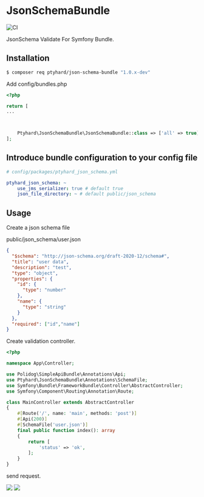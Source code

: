 # JsonSchemaBundle
![CI](https://github.com/ptyhard/JsonSchemaBundle/workflows/CI/badge.svg)

JsonSchema Validate For Symfony Bundle.

## Installation

```bash 
$ composer req ptyhard/json-schema-bundle "1.0.x-dev"
```

Add config/bundles.php

```php
<?php

return [
...



    Ptyhard\JsonSchemaBundle\JsonSchemaBundle::class => ['all' => true]
];

```

## Introduce bundle configuration to your config file

```yaml
# config/packages/ptyhard_json_schema.yml

ptyhard_json_schema: ~
    use_jms_serializer: true # default true
    json_file_directory: ~ # default public/json_schema    
```

## Usage

Create a json schema file

public/json_schema/user.json

```json
{
  "$schema": "http://json-schema.org/draft-2020-12/schema#",
  "title": "user data",
  "description": "test",
  "type": "object",
  "properties": {
    "id": {
      "type": "number"
    },
    "name": {
      "type": "string"
    }
  },
  "required": ["id","name"]
}

```

Create validation controller.

```php
<?php

namespace App\Controller;

use Polidog\SimpleApiBundle\Annotations\Api;
use Ptyhard\JsonSchemaBundle\Annotations\SchemaFile;
use Symfony\Bundle\FrameworkBundle\Controller\AbstractController;
use Symfony\Component\Routing\Annotation\Route;

class MainController extends AbstractController
{
    #[Route('/', name: 'main', methods: 'post')]
    #[Api(200)]
    #[SchemaFile('user.json')]
    final public function index(): array
    {
        return [
            'status' => 'ok',
        ];
    }
}

```

send request.

![]("https://github.com/ptyhard/JsonSchemaBundle/blob/1.0/doc/request.png?raw=true")
![]("https://github.com/ptyhard/JsonSchemaBundle/blob/1.0/doc/response.png?raw=true")

